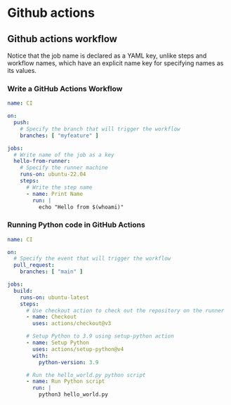 # Github actions

## Github actions workflow

Notice that the job name is declared as a YAML key, unlike steps and workflow names, which have an explicit name key for specifying names as its values.

### Write a GitHub Actions Workflow

```yaml
name: CI

on:
  push:
    # Specify the branch that will trigger the workflow
    branches: [ "myfeature" ]

jobs:
  # Write name of the job as a key
  hello-from-runner:
    # Specify the runner machine
    runs-on: ubuntu-22.04
    steps:
      # Write the step name
      - name: Print Name
        run: |
          echo "Hello from $(whoami)"
```

### Running Python code in GitHub Actions

```yaml
name: CI

on:
  # Specify the event that will trigger the workflow
  pull_request:
    branches: [ "main" ]

jobs:
  build:
    runs-on: ubuntu-latest
    steps:
      # Use checkout action to check out the repository on the runner
      - name: Checkout
        uses: actions/checkout@v3

      # Setup Python to 3.9 using setup-python action
      - name: Setup Python
        uses: actions/setup-python@v4
        with:
          python-version: 3.9

      # Run the hello_world.py python script
      - name: Run Python script
        run: |
          python3 hello_world.py

```